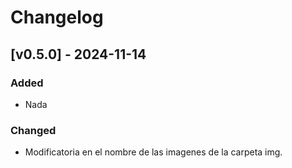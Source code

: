 # Changelog
## [v0.5.0] - 2024-11-14
### Added
- Nada
### Changed
- Modificatoria en el nombre de las imagenes de la carpeta img.  